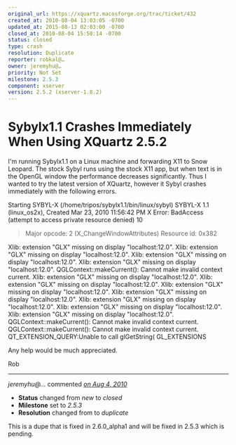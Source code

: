 ```yaml
---
original_url: https://xquartz.macosforge.org/trac/ticket/432
created_at: 2010-08-04 13:03:05 -0700
updated_at: 2015-08-13 02:03:00 -0700
closed_at: 2010-08-04 15:50:14 -0700
status: closed
type: crash
resolution: Duplicate
reporter: robkal@…
owner: jeremyhu@…
priority: Not Set
milestone: 2.5.3
component: xserver
version: 2.5.2 (xserver-1.8.2)
---
```


Sybylx1.1 Crashes Immediately When Using XQuartz 2.5.2
======================================================


I'm running Sybylx1.1 on a Linux machine and forwarding X11 to Snow Leopard. The stock Sybyl runs using the stock X11 app, but when text is in the OpenGL window the performance decreases significantly. Thus I wanted to try the latest version of XQuartz, however it Sybyl crashes immediately with the following errors.

Starting SYBYL-X (/home/tripos/sybylx1.1/bin/linux/sybyl)
SYBYL-X 1.1 (linux\_os2x), Created Mar 23, 2010 11:56:42 PM
X Error: BadAccess (attempt to access private resource denied) 10

> Major opcode: 2 (X\_ChangeWindowAttributes)
> Resource id: 0x382

Xlib: extension "GLX" missing on display "localhost:12.0".
Xlib: extension "GLX" missing on display "localhost:12.0".
Xlib: extension "GLX" missing on display "localhost:12.0".
Xlib: extension "GLX" missing on display "localhost:12.0".
QGLContext::makeCurrent(): Cannot make invalid context current.
Xlib: extension "GLX" missing on display "localhost:12.0".
Xlib: extension "GLX" missing on display "localhost:12.0".
Xlib: extension "GLX" missing on display "localhost:12.0".
Xlib: extension "GLX" missing on display "localhost:12.0".
Xlib: extension "GLX" missing on display "localhost:12.0".
Xlib: extension "GLX" missing on display "localhost:12.0".
Xlib: extension "GLX" missing on display "localhost:12.0".
QGLContext::makeCurrent(): Cannot make invalid context current.
QGLContext::makeCurrent(): Cannot make invalid context current.
QT\_EXTENSION\_QUERY:Unable to call glGetString( GL\_EXTENSIONS

Any help would be much appreciated.

Rob



---

*jeremyhu@…* commented *[on Aug 4, 2010](https://xquartz.macosforge.org/trac/ticket/432#comment:1 "August 4, 2010 at 3:50 PM PDT")*

-   **Status** changed from *new* to *closed*
-   **Milestone** set to *2.5.3*
-   **Resolution** changed from to *duplicate*

This is a dupe that is fixed in 2.6.0\_alpha1 and will be fixed in 2.5.3 which is pending.



